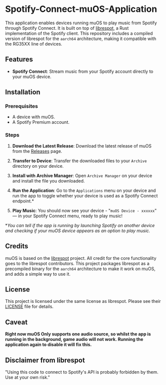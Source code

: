 # Spotify-Connect-muOS-Application

This application enables devices running muOS to play music from Spotify through Spotify Connect. It is built on top of [librespot](https://github.com/librespot-org/librespot), a Rust implementation of the Spotify client. This repository includes a compiled version of librespot for the `aarch64` architecture, making it compatible with the RG35XX line of devices.

## Features

- **Spotify Connect**: Stream music from your Spotify account directly to your muOS device.

## Installation

### Prerequisites

- A device with muOS.
- A Spotify Premium account.

### Steps

1. **Download the Latest Release**: Download the latest release of muOS from the [Releases](https://github.com/yourusername/muOS/releases) page.

2. **Transfer to Device**: Transfer the downloaded files to your `Archive` directory on your device.

3. **Install with Archive Manager**: Open `Archive Manager` on your device and install the file you downloaded.

4. **Run the Application**: Go to the `Applications` menu on your device and run the app to toggle whether your device is used as a Spotify Connect endpoint.*

5. **Play Music**: You should now see your device - "`muOS Device - xxxxxx`" — in your Spotify Connect menu, ready to play music!

**You can tell if the app is running by launching Spotify on another device and checking if your muOS device appears as an option to play music.*

## Credits

muOS is based on the [librespot](https://github.com/librespot-org/librespot) project. All credit for the core functionality goes to the librespot contributors. This project packages librespot as a precompiled binary for the `aarch64` architecture to make it work on muOS, and adds a simple way to use it.

## License

This project is licensed under the same license as librespot. Please see their [LICENSE](https://github.com/librespot-org/librespot/blob/master/LICENSE) file for details.

## Caveat

**Right now muOS Only supports one audio source, so whilst the app is running in the background, game audio will not work. Running the application again to disable it will fix this.**

## Disclaimer from librespot

"Using this code to connect to Spotify's API is probably forbidden by them. Use at your own risk."
